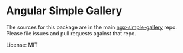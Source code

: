 Angular Simple Gallery
=======

The sources for this package are in the main [ngx-simple-gallery](https://github.com/zolcsi/ngx-simple-gallery) repo.
Please file issues and pull requests against that repo.

License: MIT
